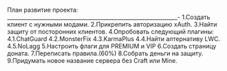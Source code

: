 План развитие проекта:
______________________________________________________________-
1.Создать клиент с нужными модами.
2.Прикрепить авторизацию xAuth.
3.Найти защиту от посторонних клиентов.
4.Опробовать следующий плагины:
4.1.ChatGuard
4.2.MonsterFix
4.3.KarmaPlus
4.4.Найти алтернативу LWC.
4.5.NoLagg
5.Настроить флаги для PREMIUM и VIP
6.Создать страницу доната.
7.Переписать правила.(60%)
8.Собрать деньги на защиту.
9.Придумать новое название сервера без Craft или Mine.
